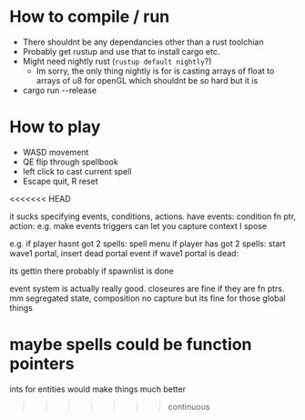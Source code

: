 # How to compile / run
* There shouldnt be any dependancies other than a rust toolchian
* Probably get rustup and use that to install cargo etc.
* Might need nightly rust (`rustup default nightly`?)
  * Im sorry, the only thing nightly is for is casting arrays of float to arrays of u8 for openGL which shouldnt be so hard but it is
 * cargo run --release

 # How to play
 * WASD movement
 * QE flip through spellbook
 * left click to cast current spell
 * Escape quit, R reset

<<<<<<< HEAD

it sucks specifying events, conditions, actions.
have events: condition fn ptr, action: e.g. make events
triggers can let you capture context I spose

e.g. if player hasnt got 2 spells: spell menu
if player has got 2 spells: start wave1 portal, insert dead portal event
if wave1 portal is dead:  


its gettin there
probably if spawnlist is done

event system is actually really good. closeures are fine if they are fn ptrs. mm segregated state, composition
no capture but its fine for those global things



maybe spells could be function pointers
=======
 ints for entities would make things much better
>>>>>>> continuous

